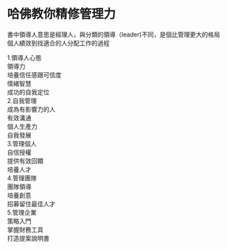 # 哈佛教你精修管理力
書中領導人意思是經理人，與分類的領導（leader)不同，是個比管理更大的格局個人績效到找適合的人分配工作的過程
  
1.領導人心態  
領導力  
培養信任感跟可信度  
情緒智慧  
成功的自我定位  
2.自我管理  
成為有影響力的人  
有效溝通  
個人生產力  
自我發展  
3.管理個人  
自信授權  
提供有效回饋  
培養人才  
4.管理團隊  
團隊領導  
培養創意  
招募留住最佳人才  
5.管理企業  
策略入門  
掌握財務工具  
打造提案說明書  

